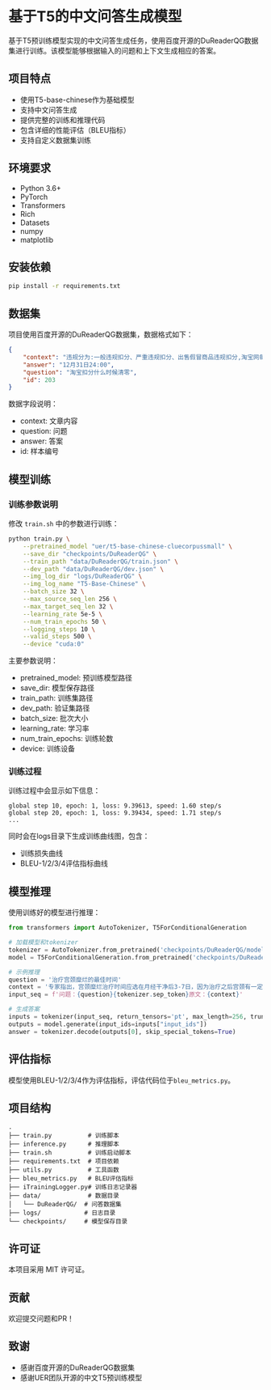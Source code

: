 # 基于T5的中文问答生成模型

基于T5预训练模型实现的中文问答生成任务，使用百度开源的DuReaderQG数据集进行训练。该模型能够根据输入的问题和上下文生成相应的答案。

## 项目特点

- 使用T5-base-chinese作为基础模型
- 支持中文问答生成
- 提供完整的训练和推理代码
- 包含详细的性能评估（BLEU指标）
- 支持自定义数据集训练

## 环境要求

- Python 3.6+
- PyTorch
- Transformers
- Rich
- Datasets
- numpy
- matplotlib

## 安装依赖

```bash
pip install -r requirements.txt
```

## 数据集

项目使用百度开源的DuReaderQG数据集，数据格式如下：

```json
{
    "context": "违规分为:一般违规扣分、严重违规扣分、出售假冒商品违规扣分,淘宝网每年12月31日24:00点会对符合条件的扣分做清零处理...",
    "answer": "12月31日24:00",
    "question": "淘宝扣分什么时候清零",
    "id": 203
}
```

数据字段说明：
- context: 文章内容
- question: 问题
- answer: 答案
- id: 样本编号

## 模型训练

### 训练参数说明

修改 `train.sh` 中的参数进行训练：

```bash
python train.py \
    --pretrained_model "uer/t5-base-chinese-cluecorpussmall" \
    --save_dir "checkpoints/DuReaderQG" \
    --train_path "data/DuReaderQG/train.json" \
    --dev_path "data/DuReaderQG/dev.json" \
    --img_log_dir "logs/DuReaderQG" \
    --img_log_name "T5-Base-Chinese" \
    --batch_size 32 \
    --max_source_seq_len 256 \
    --max_target_seq_len 32 \
    --learning_rate 5e-5 \
    --num_train_epochs 50 \
    --logging_steps 10 \
    --valid_steps 500 \
    --device "cuda:0"
```

主要参数说明：
- pretrained_model: 预训练模型路径
- save_dir: 模型保存路径
- train_path: 训练集路径
- dev_path: 验证集路径
- batch_size: 批次大小
- learning_rate: 学习率
- num_train_epochs: 训练轮数
- device: 训练设备

### 训练过程

训练过程中会显示如下信息：
```
global step 10, epoch: 1, loss: 9.39613, speed: 1.60 step/s
global step 20, epoch: 1, loss: 9.39434, speed: 1.71 step/s
...
```

同时会在logs目录下生成训练曲线图，包含：
- 训练损失曲线
- BLEU-1/2/3/4评估指标曲线

## 模型推理

使用训练好的模型进行推理：

```python
from transformers import AutoTokenizer, T5ForConditionalGeneration

# 加载模型和tokenizer
tokenizer = AutoTokenizer.from_pretrained('checkpoints/DuReaderQG/model_best/')
model = T5ForConditionalGeneration.from_pretrained('checkpoints/DuReaderQG/model_best/')

# 示例推理
question = '治疗宫颈糜烂的最佳时间'
context = '专家指出，宫颈糜烂治疗时间应选在月经干净后3-7日，因为治疗之后宫颈有一定的创面...'
input_seq = f'问题：{question}{tokenizer.sep_token}原文：{context}'

# 生成答案
inputs = tokenizer(input_seq, return_tensors='pt', max_length=256, truncation=True)
outputs = model.generate(input_ids=inputs["input_ids"])
answer = tokenizer.decode(outputs[0], skip_special_tokens=True)
```

## 评估指标

模型使用BLEU-1/2/3/4作为评估指标，评估代码位于`bleu_metrics.py`。

## 项目结构

```
.
├── train.py          # 训练脚本
├── inference.py      # 推理脚本
├── train.sh          # 训练启动脚本
├── requirements.txt  # 项目依赖
├── utils.py          # 工具函数
├── bleu_metrics.py   # BLEU评估指标
├── iTrainingLogger.py# 训练日志记录器
├── data/             # 数据目录
│   └── DuReaderQG/  # 问答数据集
├── logs/            # 日志目录
└── checkpoints/     # 模型保存目录
```

## 许可证

本项目采用 MIT 许可证。

## 贡献

欢迎提交问题和PR！

## 致谢

- 感谢百度开源的DuReaderQG数据集
- 感谢UER团队开源的中文T5预训练模型


